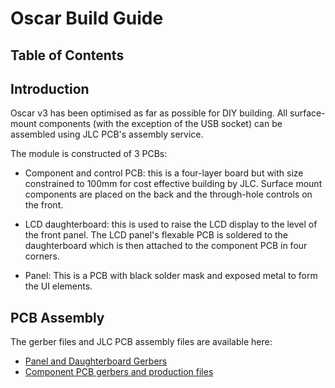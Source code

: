 # Oscar Build Guide

## Table of Contents

## Introduction

Oscar v3 has been optimised as far as possible for DIY building. All surface-mount components (with the exception of the USB socket) can be assembled using JLC PCB's assembly service.

The module is constructed of 3 PCBs: 

- Component and control PCB: this is a four-layer board but with size constrained to 100mm for cost effective building by JLC. Surface mount components are placed on the back and the through-hole controls on the front.

- LCD daughterboard: this is used to raise the LCD display to the level of the front panel. The LCD panel's flexable PCB is soldered to the daughterboard which is then attached to the component PCB in four corners.

- Panel: This is a PCB with black solder mask and exposed metal to form the UI elements.

## PCB Assembly

The gerber files and JLC PCB assembly files are available here:

- [Panel and Daughterboard Gerbers](Hardware_v3/Gerbers)
- [Component PCB gerbers and production files](Hardware_v3/jlcpcb)

